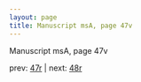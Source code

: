 ```yaml
---
layout: page
title: Manuscript msA, page 47v
---
```


Manuscript msA, page 47v

prev:  [47r](../47r) | next:  [48r](../48r)